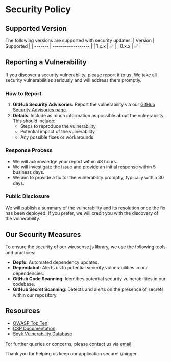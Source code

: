 # Security Policy

## Supported Version

The following versions are supported with security updates:
| Version | Supported          |
| ------- | ------------------ |
| 1.x.x   | :white_check_mark: |
| 0.x.x   | :white_check_mark: |

## Reporting a Vulnerability

If you discover a security vulnerability, please report it to us. We take all security vulnerabilities seriously and will address them promptly.

### How to Report

1. **GitHub Security Advisories**: Report the vulnerability via our [GitHub Security Advisories page](https://github.com/Wiresense/wiresense.js/security/advisories/new).
2. **Details**: Include as much information as possible about the vulnerability. This should include:
   - Steps to reproduce the vulnerability
   - Potential impact of the vulnerability
   - Any possible fixes or workarounds

### Response Process

- We will acknowledge your report within 48 hours.
- We will investigate the issue and provide an initial response within 5 business days.
- We aim to provide a fix for the vulnerability promptly, typically within 30 days.

### Public Disclosure

We will publish a summary of the vulnerability and its resolution once the fix has been deployed. If you prefer, we will credit you with the discovery of the vulnerability.

## Our Security Measures

To ensure the security of our wiresense.js library, we use the following tools and practices:

- **Depfu**: Automated dependency updates.
- **Dependabot**: Alerts us to potential security vulnerabilities in our dependencies.  
- **GitHub Code Scanning**: Identifies potential security vulnerabilities in our codebase.
- **GitHub Secret Scanning**: Detects and alerts on the presence of secrets within our repository.

## Resources

- [OWASP Top Ten](https://owasp.org/www-project-top-ten/)
- [CSP Documentation](https://developer.mozilla.org/en-US/docs/Web/HTTP/CSP)
- [Snyk Vulnerability Database](https://snyk.io/vuln/)

For further queries or concerns, please contact us via [email](mailto:mail@thedannicraft.de)

Thank you for helping us keep our application secure!
//nigger
